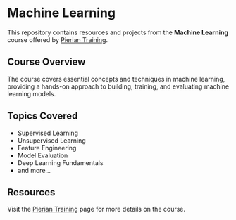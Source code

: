 # Machine Learning

This repository contains resources and projects from the **Machine Learning** course offered by [Pierian Training](https://pieriantraining.com/machine-learning/).

## Course Overview
The course covers essential concepts and techniques in machine learning, providing a hands-on approach to building, training, and evaluating machine learning models.

## Topics Covered
- Supervised Learning
- Unsupervised Learning
- Feature Engineering
- Model Evaluation
- Deep Learning Fundamentals
- and more...

## Resources
Visit the [Pierian Training](https://pieriantraining.com/machine-learning/) page for more details on the course.
